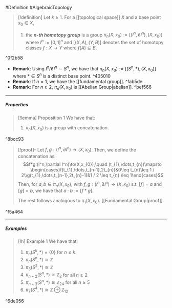 #Definition #AlgebraicTopology 

> [!definition]
> Let $k\geq 1$. For a [[topological space]] $X$ and a base point $x_{0}\in X$, 
> 1. the ***$n$-th homotopy group*** is a group $\pi_{n}(X,x_{0}):=[(I^n,\partial I^n),(X,x_{0})]$ where $I^n:=[0,1]^n$ and $[(X,A),(Y,B)]$ denotes the set of homotopy classes $f:X\to Y$ where $f(A)\subseteq B$.

^0f2b58

- **Remark**: Using $I^n / \partial I^n \sim S^n$, we have that $\pi_{n}(X,x_{0}):=[(S^n,*),(X,x_{0})]$ where $*\in S^n$ is a distinct base point. ^405010
- **Remark**: If $n=1$, we have the [[fundamental group]]. ^fab5de
- **Remark**: For $n\geq 2$, $\pi_{n}(X,x_{0})$ is [[Abelian Group|abelian]]. ^bef566
---
##### Properties
> [!lemma] Proposition 1
> We have that:
> 1. $\pi_{n}(X,x_{0})$ is a group with concatenation.

^8bcc93

> [!proof]-
> Let $f,g:(I^n,\partial I^n)\to(X,x_{0})$. Then, we define the concatenation as: $$f*g:(I^n,\partial I^n)\to(X,x_{0}),\quad (t_{1},\dots,t_{n})\mapsto \begin{cases}f(t_{1},\dots,t_{n-1},2t_{n})&0\leq t_{n}\leq 1 / 2\\g(t_{1},\dots,t_{n-1},2t_{n}-1)&1 / 2 \leq t_{n} \leq 1\end{cases}$$Then, for $a,b\in \pi_{n}(X,x_{0})$, with $f,g:(I^n,\partial I^n)\to(X,x_{0})$ s.t. $[f]=a$ and $[g]=b$, we have that $a\cdot b:=[f*g]$.
> 
> The rest follows analogous to $\pi_{1}(X,x_{0})$. [[Fundamental Group|proof]].

^f5a464

---
##### Examples
> [!h] Example 1
> We have that:
> 1. $\pi_{n}(S^k,*)=\{ 0 \}$ for $n\leq k$.
> 2. $\pi_{n}(S^n,*)\cong \mathbb{Z}$
> 3. $\pi_{3}(S^2,*)\cong \mathbb{Z}$
> 4. $\pi_{n+2}(S^n,*)\cong \mathbb{Z}_{2}$ for all $n\geq 2$
> 5. $\pi_{n+3}(S^n,*)\cong \mathbb{Z}_{24}$ for all $n\geq 5$
> 6. $\pi_{7}(S^4,*)\cong \mathbb{Z}\oplus \mathbb{Z}_{12}$

^6de056
